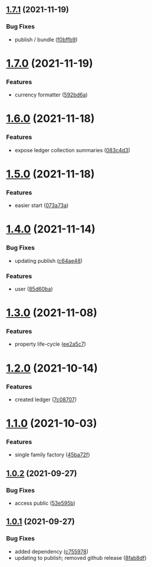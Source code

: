 ## [1.7.1](https://github.com/kvernon/realty-investor-timeline/compare/v1.7.0...v1.7.1) (2021-11-19)


### Bug Fixes

* publish / bundle ([f0bffb9](https://github.com/kvernon/realty-investor-timeline/commit/f0bffb95db34fae5adbff30a60ec3cb0da24aa4c))

# [1.7.0](https://github.com/kvernon/realty-investor-timeline/compare/v1.6.0...v1.7.0) (2021-11-19)


### Features

* currency formatter ([592bd6a](https://github.com/kvernon/realty-investor-timeline/commit/592bd6a49281f106b8fccd99bf768c5bc5548977))

# [1.6.0](https://github.com/kvernon/realty-investor-timeline/compare/v1.5.0...v1.6.0) (2021-11-18)


### Features

* expose ledger collection summaries ([083c4d3](https://github.com/kvernon/realty-investor-timeline/commit/083c4d3f0b41a842d599fadc8cf8d1c5777bc8d1))

# [1.5.0](https://github.com/kvernon/realty-investor-timeline/compare/v1.4.0...v1.5.0) (2021-11-18)


### Features

* easier start ([073a73a](https://github.com/kvernon/realty-investor-timeline/commit/073a73aa4f4039550f11798a2736c52e018e64e2))

# [1.4.0](https://github.com/kvernon/realty-investor-timeline/compare/v1.3.0...v1.4.0) (2021-11-14)


### Bug Fixes

* updating publish ([c64ae48](https://github.com/kvernon/realty-investor-timeline/commit/c64ae48f7919a4759542c455f2f82b78df95e71c))


### Features

* user ([85d60ba](https://github.com/kvernon/realty-investor-timeline/commit/85d60bac9c4a04bff9b21536c404ab2ec3dd90f9))

# [1.3.0](https://github.com/kvernon/realty-investor-timeline/compare/v1.2.0...v1.3.0) (2021-11-08)


### Features

* property life-cycle ([ee2a5c7](https://github.com/kvernon/realty-investor-timeline/commit/ee2a5c7c4d5af351cf5096ca55c3af5aef1bddcb))

# [1.2.0](https://github.com/kvernon/realty-investor-timeline/compare/v1.1.0...v1.2.0) (2021-10-14)


### Features

* created ledger ([7c08707](https://github.com/kvernon/realty-investor-timeline/commit/7c08707f956c0a8222418b9999c87f8ebe3e5608))

# [1.1.0](https://github.com/kvernon/realty-investor-timeline/compare/v1.0.2...v1.1.0) (2021-10-03)


### Features

* single family factory ([45ba72f](https://github.com/kvernon/realty-investor-timeline/commit/45ba72f1522b85eccc5454084adf40a820ac0753))

## [1.0.2](https://github.com/kvernon/realty-investor-timeline/compare/v1.0.1...v1.0.2) (2021-09-27)


### Bug Fixes

* access public ([53e595b](https://github.com/kvernon/realty-investor-timeline/commit/53e595ba719f0116a4edafec415292e1e4c83596))

## [1.0.1](https://github.com/kvernon/realty-investor-timeline/compare/v1.0.0...v1.0.1) (2021-09-27)


### Bug Fixes

* added dependency ([c755978](https://github.com/kvernon/realty-investor-timeline/commit/c7559789d6f8ba7b2dba3ceff0da88b3fe9d8891))
* updating to publish; removed github release ([8fab8df](https://github.com/kvernon/realty-investor-timeline/commit/8fab8dfd40cc67d91caa73c32289393daa97ee47))
